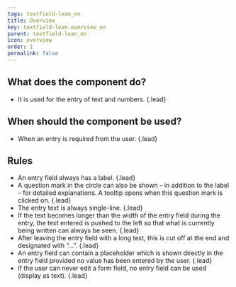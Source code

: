 ```yaml
---
tags: textfield-lean_en
title: Overview
key: textfield-lean-overview_en
parent: textfield-lean_en
icon: overview
order: 1
permalink: false  
---
```


## What does the component do?
* It is used for the entry of text and numbers. {.lead}

## When should the component be used?
* When an entry is required from the user. {.lead}

## Rules 
* An entry field always has a label. {.lead}
* A question mark in the circle can also be shown – in addition to the label – for detailed explanations. A <sbb-link variant="inline" type="button" href="/en/design-system/lean/components/tooltip">tooltip</sbb-link> opens when this question mark is clicked on. {.lead}
* The entry text is always single-line. {.lead}
* If the text becomes longer than the width of the entry field during the entry, the text entered is pushed to the left so that what is currently being written can always be seen. {.lead}
* After leaving the entry field with a long text, this is cut off at the end and designated with “…”. {.lead}
* An entry field can contain a placeholder which is shown directly in the entry field provided no value has been entered by the user. {.lead}
* If the user can never edit a form field, no entry field can be used (display as text). {.lead}